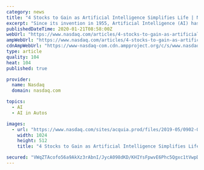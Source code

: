 ```yaml
---
category: news
title: "4 Stocks to Gain as Artificial Intelligence Simplifies Life | Nasdaq"
excerpt: "Since its invention in 1955, Artificial Intelligence (AI) has constantly been studied by several researchers and many big firms have invested billions each year just to accomplish one goal ..."
publishedDateTime: 2020-01-21T08:58:00Z
webUrl: "https://www.nasdaq.com/articles/4-stocks-to-gain-as-artificial-intelligence-simplifies-life-2020-01-21"
ampWebUrl: "https://www.nasdaq.com/articles/4-stocks-to-gain-as-artificial-intelligence-simplifies-life-2020-01-21?amp"
cdnAmpWebUrl: "https://www-nasdaq-com.cdn.ampproject.org/c/s/www.nasdaq.com/articles/4-stocks-to-gain-as-artificial-intelligence-simplifies-life-2020-01-21?amp"
type: article
quality: 104
heat: 104
published: true

provider:
  name: Nasdaq
  domain: nasdaq.com

topics:
  - AI
  - AI in Autos

images:
  - url: "https://www.nasdaq.com/sites/acquia.prod/files/2019-05/0902-Q19%20Total%20Markets%20photos%20and%20gif_CC8.jpg?1049061139"
    width: 1024
    height: 512
    title: "4 Stocks to Gain as Artificial Intelligence Simplifies Life | Nasdaq"

secured: "VWqZTAcofo56a9AkXz3rAbnI/JycA098dKD/KHIYsFpwvE6Phc5Qgxc1tVwpDGRI+3whermqYUtpUWmdSzHx1xv0z9PddQ+GfZhEsNMFWAojMJt16DucBubT0yNsaZzixA+lo1iHMrnFmKVDd6NvvkGqGNis0oFA+Oz5zyF1MQNA68L3Ms3X63BpXsdksq4sszrdIRoOVi8q8YNFUFJho6fBADbPXxrGxZzikbLUB+FbXmhlLC+4DnCc6Ns8RzQMPBGguWr+rN9P8ftYwMf6ia6Oo4oRvpAUglidy9iZ1SKaahLaBqZ7q1jQ/PmXOFd+;vXn6SAvLXVFmEHPHMNy+ag=="
---
```


